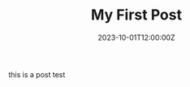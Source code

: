 ﻿---
title: "My First Post"
date: 2023-10-01T12:00:00Z
draft: false
tags: ["R-language"]
categories: ["category1"]
---


this is a post test